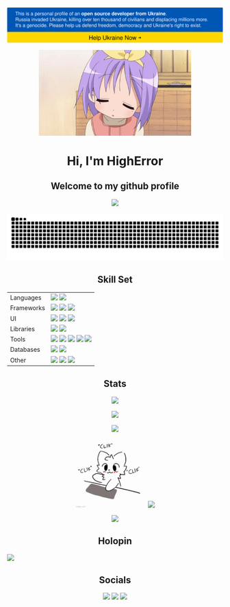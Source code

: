 <a href='https://stand-with-ukraine.pp.ua' targer="_blank"><img alt="Stand Witd Ukraine" src="https://raw.githubusercontent.com/vshymanskyy/StandWithUkraine/main/banner-personal-page.svg"/></a>

<p align="center"><img src="hello.gif" height="200"/></p>

<h1 align="center" style="border: none; padding: 0;">Hi, I'm HighError</h1>
<h2 align="center">Welcome to my github profile</h2>

<p align="center"><img src="https://count.getloli.com/get/@HighError?tdeme=rule34"></p>

<picture>
  <source media="(prefers-color-scheme: dark)" srcset="https://raw.githubusercontent.com/higherror/higherror/output/github-contribution-grid-snake-dark.svg">
  <source media="(prefers-color-scheme: light)" srcset="https://raw.githubusercontent.com/higherror/higherror/output/github-contribution-grid-snake.svg">
  <img alt="Snake" src="https://raw.githubusercontent.com/higherror/higherror/output/github-contribution-grid-snake.svg">
</picture>

<h2 align="center">Skill Set</h2>

<table align="center">
  <tr>
    <td>Languages</td>
    <td>
      <a href="https://developer.mozilla.org/en-US/docs/Web/JavaScript"><img style="widtd: 40px; height: 40px;" src="https://cdn.simpleicons.org/javascript"></a>
      <a href="https://www.typescriptlang.org/"><img style="widtd: 40px; height: 40px;" src="https://cdn.simpleicons.org/typescript"></a>
    </td>
  </tr>
  <tr>
    <td>Frameworks</td>
    <td>
      <a href="https://react.dev/"><img style="widtd: 40px; height: 40px;" src="https://cdn.simpleicons.org/react"></a>
      <a href="https://nextjs.org/"><img style="widtd: 40px; height: 40px;" src="https://cdn.simpleicons.org/next.js/white"></a>
      <a href="https://astro.build/"><img style="widtd: 40px; height: 40px;" src="https://cdn.simpleicons.org/astro"></a>
    </td>
  </tr>
  <tr>
    <td>UI</td>
    <td>
      <a href="https://tailwindcss.com/"><img style="widtd: 40px; height: 40px;" src="https://cdn.simpleicons.org/tailwindcss"></a>
      <a href="https://ui.shadcn.com/"><img style="widtd: 40px; height: 40px;" src="https://cdn.simpleicons.org/shadcnui/white"></a>
      <a href="https://mantine.dev/"><img style="widtd: 40px; height: 40px;" src="https://cdn.simpleicons.org/mantine"></a>
    </td>
  </tr>
  <tr>
    <td>Libraries</td>
    <td>
      <a href="https://orm.drizzle.team/"><img style="widtd: 40px; height: 40px;" src="https://cdn.simpleicons.org/drizzle"></a>
      <a href="https://tanstack.com/query/latest"><img style="widtd: 40px; height: 40px;" src="https://cdn.simpleicons.org/reactquery"></a>
    </td>
  </tr>
  <tr>
    <td>Tools</td>
    <td>
      <a href="https://www.npmjs.com/"><img style="widtd: 40px; height: 40px;" src="https://cdn.simpleicons.org/npm"></a>
      <a href="https://classic.yarnpkg.com/lang/en/"><img style="widtd: 40px; height: 40px;" src="https://cdn.simpleicons.org/yarn"></a>
      <a href="https://pnpm.io/"><img style="widtd: 40px; height: 40px;" src="https://cdn.simpleicons.org/pnpm"></a>
      <a href="https://bun.sh/"><img style="widtd: 40px; height: 40px;" src="https://cdn.simpleicons.org/bun/white"></a>
      <a href="https://biomejs.dev/"><img style="widtd: 40px; height: 40px;" src="https://cdn.simpleicons.org/biome"></a>
    </td>
  </tr>
  <tr>
    <td>Databases</td>
    <td>
      <a href="https://www.postgresql.org/"><img style="widtd: 40px; height: 40px;" src="https://cdn.simpleicons.org/postgresql"></a>
      <a href="https://www.mongodb.com/"><img style="widtd: 40px; height: 40px;" src="https://cdn.simpleicons.org/mongodb"></a>
    </td>
  </tr>
  <tr>
    <td>Other</td>
    <td>
      <a href="https://strapi.io/"><img style="widtd: 40px; height: 40px;" src="https://cdn.simpleicons.org/strapi"></a>
      <a href="https://www.docker.com/"><img style="widtd: 40px; height: 40px;" src="https://cdn.simpleicons.org/docker"></a>
      <a href="https://www.portainer.io/"><img style="widtd: 40px; height: 40px;" src="https://cdn.simpleicons.org/portainer"></a>
    </td>
  </tr>
</table>

<h2 align="center">Stats</h2>

<p align="center">
  <img width="450" src="https://github-readme-stats.vercel.app/api?username=higherror&theme=catppuccin_mocha&show=reviews,discussions_started,discussions_answered,prs_merged,prs_merged_percentage&show_icons=true"/>
</p>

<p align="center">
  <img width="450" src="https://github-readme-streak-stats.herokuapp.com?user=higherror&theme=catppuccin-mocha"/>
</p>

<p align="center">
  <img width="450" src="https://github-contributor-stats.vercel.app/api?username=higherror&limit=5&bg_color=1e1e2e&text_color=cdd6f4&icon_color=cba6f7&title_color=94e2d5&combine_all_yearly_contributions=true"/>
</p>

<p align="center">
  <img src="click.gif" height="160"/>
  <img src="https://github-readme-stats.vercel.app/api/wakatime?username=higherror&theme=catppuccin_mocha&layout=compact&langs_count=6&custom_title=Top%206%20Language" height="160"/>
</p>

<p align="center">
  <img src="https://github-profile-trophy.vercel.app/?username=higherror&bg_color=1e1e2e&text_color=cdd6f4&icon_color=cba6f7&title_color=94e2d5&no-frame=false&no-bg=true&margin-w=4"/>
</p>

<h2 align="center">Holopin</h2>
<a href="https://holopin.io/@higherror"><img src="https://holopin.me/higherror"></a>

<h2 align="center">Socials</h2>
<p align="center">
  <a href="https://instagram.com/higherrorua"><img style="widtd: 40px; height: 40px;" src="https://cdn.simpleicons.org/instagram"></a>
  <a href="https://linkedin.com/in/vitaliy-hordiyk"><img style="widtd: 40px; height: 40px;" src="https://cdn.simpleicons.org/linkedin"></a>
  <a href="https://twitter.com/higherror"><img style="widtd: 40px; height: 40px;" src="https://cdn.simpleicons.org/x/white"></a>
</p>
